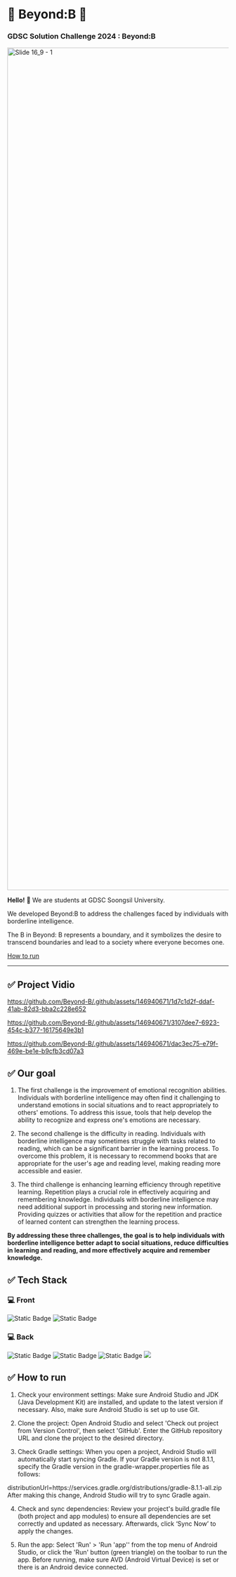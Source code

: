 # 💚 Beyond:B 💚 
### GDSC Solution Challenge 2024 : Beyond:B
<img width="1920" alt="Slide 16_9 - 1" src="https://github.com/Beyond-B/.github/assets/146940671/c11c7a33-ce00-485f-85ab-0e44f645568b">

**Hello!** 👋 We are students at GDSC Soongsil University. 

We developed Beyond:B to address the challenges faced by individuals with borderline intelligence.

The B in Beyond: B represents a boundary, and it symbolizes the desire to transcend boundaries and lead to a society where everyone becomes one.

[How to run](#✅How-to-run)

---

## ✅ Project Vidio

https://github.com/Beyond-B/.github/assets/146940671/1d7c1d2f-ddaf-41ab-82d3-bba2c228e652   


https://github.com/Beyond-B/.github/assets/146940671/3107dee7-6923-454c-b377-16175649e3b1   


https://github.com/Beyond-B/.github/assets/146940671/dac3ec75-e79f-469e-be1e-b9cfb3cd07a3   

## ✅ Our goal
  1. The first challenge is the improvement of emotional recognition abilities. Individuals with borderline intelligence may often find it challenging to understand emotions in social   situations and to react appropriately to others' emotions. To address this issue, tools that help develop the ability to recognize and express one's emotions are necessary.
  
  2. The second challenge is the difficulty in reading. Individuals with borderline intelligence may sometimes struggle with tasks related to reading, which can be a significant barrier in the learning process. To overcome this problem, it is necessary to recommend books that are appropriate for the user's age and reading level, making reading more accessible and easier.
  
  3. The third challenge is enhancing learning efficiency through repetitive learning. Repetition plays a crucial role in effectively acquiring and remembering knowledge. Individuals with borderline intelligence may need additional support in processing and storing new information. Providing quizzes or activities that allow for the repetition and practice of learned content can strengthen the learning process.

  **By addressing these three challenges, the goal is to help individuals with borderline intelligence better adapt to social situations, reduce difficulties in learning and reading, and more effectively acquire and remember knowledge.**
  

## ✅ Tech Stack
### 💻 Front
<div align="left">
<img alt="Static Badge" src="https://img.shields.io/badge/Java-ec2025?style=flat-square&logo=java&logoColor=white">
<img alt="Static Badge" src="https://img.shields.io/badge/Android-34A853?style=flat-square&logo=android&logoColor=white">
</div>

### 💻 Back
<div align="left">
<img alt="Static Badge" src="https://img.shields.io/badge/Java-ec2025?style=flat-square&logo=java&logoColor=white">
<img alt="Static Badge" src="https://img.shields.io/badge/Spring Boot-6DB33F?style=flat-square&logo=springboot&logoColor=white">
<img alt="Static Badge" src="https://img.shields.io/badge/Spring Security-6DB33F?style=flat-square&logo=springsecurity&logoColor=white">
<img src="https://img.shields.io/badge/MySQL-4479A1?style=flat-square&logo=MySQL&logoColor=white"/>
</div>


## ✅ How to run
  1. Check your environment settings: Make sure Android Studio and JDK (Java Development Kit) are installed, and update to the latest version if necessary. Also, make sure Android Studio is set up to use Git.

  2. Clone the project: Open Android Studio and select 'Check out project from Version Control', then select 'GitHub'. Enter the GitHub repository URL and clone the project to the desired directory.

  3. Check Gradle settings: When you open a project, Android Studio will automatically start syncing Gradle. If your Gradle version is not 8.1.1, specify the Gradle version in the gradle-wrapper.properties file as follows:

  distributionUrl=https\://services.gradle.org/distributions/gradle-8.1.1-all.zip
  After making this change, Android Studio will try to sync Gradle again.

  4. Check and sync dependencies: Review your project's build.gradle file (both project and app modules) to ensure all dependencies are set correctly and updated as necessary. Afterwards, click ‘Sync Now’ to apply the changes.

  5. Run the app: Select 'Run' > 'Run 'app'' from the top menu of Android Studio, or click the 'Run' button (green triangle) on the toolbar to run the app. Before running, make sure AVD (Android Virtual Device) is set or there is an Android device connected.

<!--
**Here are some ideas to get you started:**
🙋‍♀️ A short introduction - what is your organization all about?
🌈 Contribution guidelines - how can the community get involved?
👩‍💻 Useful resources - where can the community find your docs? Is there anything else the community should know?
🍿 Fun facts - what does your team eat for breakfast?
🧙 Remember, you can do mighty things with the power of [Markdown](https://docs.github.com/github/writing-on-github/getting-started-with-writing-and-formatting-on-github/basic-writing-and-formatting-syntax)
-->
